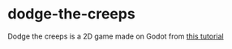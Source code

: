 # dodge-the-creeps
Dodge the creeps is a 2D game made on Godot from [this tutorial](https://docs.godotengine.org/en/stable/getting_started/first_2d_game/index.html)

